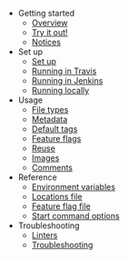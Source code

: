<!--
# Copyright 2022 IBM Inc. All rights reserved
# SPDX-License-Identifier: Apache2.0
-->

- Getting started
  - [Overview](overview.md)
  - [Try it out!](try.md)
  - [Notices](notices.md)
- Set up
  - [Set up](setup.md)
  - [Running in Travis](travis.md)
  - [Running in Jenkins](jenkins.md)
  - [Running locally](local.md)
- Usage
  - [File types](filetypes.md)
  - [Metadata](metadata.md)
  - [Default tags](tags.md)
  - [Feature flags](feature-flags.md)
  - [Reuse](reuse.md)
  - [Images](images.md)
  - [Comments](comments.md)
- Reference
  - [Environment variables](ref-env-vars.md)
  - [Locations file](ref-locations.md)
  - [Feature flag file](ref-feature-flags.md)
  - [Start command options](ref-start.md)
- Troubleshooting
  - [Linters](linters.md)
  - [Troubleshooting](troubleshooting.md)
